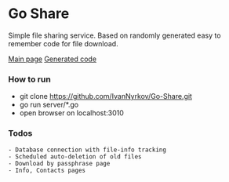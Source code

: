 # Go Share

Simple file sharing service.
Based on randomly generated easy to remember code for file download.

[Main page](http://cs630430.vk.me/v630430677/8e/jY04CyWwBhM.jpg)
[Generated code](http://cs630430.vk.me/v630430677/95/SUyOcnvlkJo.jpg)

### How to run
- git clone https://github.com/IvanNyrkov/Go-Share.git
- go run server/*.go
- open browser on localhost:3010 

### Todos
    - Database connection with file-info tracking
    - Scheduled auto-deletion of old files
    - Download by passphrase page
    - Info, Contacts pages
